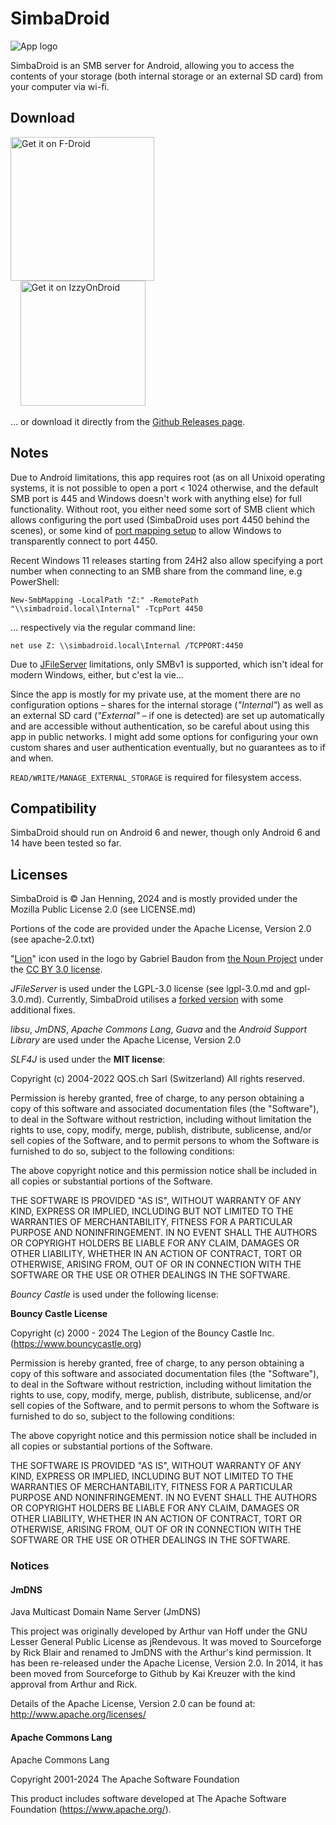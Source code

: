 # SimbaDroid

![App logo](app/src/main/res/mipmap-mdpi/ic_launcher.png)

SimbaDroid is an SMB server for Android, allowing you to access the contents of your storage (both
internal storage or an external SD card) from your computer via wi-fi.

## Download

<a href="https://f-droid.org/packages/de.buttercookie.simbadroid">
<img src="https://f-droid.org/badge/get-it-on.png" width="230" alt="Get it on F-Droid" >
</a><br>
&nbsp;&nbsp;&nbsp; <a href="https://apt.izzysoft.de/fdroid/index/apk/de.buttercookie.simbadroid">
<img src="https://gitlab.com/IzzyOnDroid/repo/-/raw/master/assets/IzzyOnDroidButton.png" width="200" alt="Get it on IzzyOnDroid">
</a>

… or download it directly from the [Github Releases page](https://github.com/buttercookie42/SimbaDroid/releases).

## Notes

Due to Android limitations, this app requires root (as on all Unixoid operating systems, it is not
possible to open a port < 1024 otherwise, and the default SMB port is 445 and Windows doesn't work
with anything else) for full functionality. Without root, you either need some sort of SMB client
which allows configuring the port used (SimbaDroid uses port 4450 behind the scenes), or some kind
of [port mapping setup](https://serverfault.com/questions/1011395/access-smb-over-a-custom-port/1065212#1065212)
to allow Windows to transparently connect to port 4450.

Recent Windows 11 releases starting from 24H2 also allow specifying a port number when connecting to
an SMB share from the command line, e.g PowerShell:
```
New-SmbMapping -LocalPath "Z:" -RemotePath "\\simbadroid.local\Internal" -TcpPort 4450
```
… respectively via the regular command line:
```
net use Z: \\simbadroid.local\Internal /TCPPORT:4450
```

Due to [JFileServer](https://github.com/FileSysOrg/jfileserver) limitations, only SMBv1 is
supported, which isn't ideal for modern Windows, either, but c'est la vie…

Since the app is mostly for my private use, at the moment there are no configuration options –
shares for the internal storage (*"Internal"*) as well as an external SD card (*"External"* – if one
is detected) are set up automatically and are accessible without authentication, so be careful about
using this app in public networks. I might add some options for configuring your own custom shares
and user authentication eventually, but no guarantees as to if and when.

`READ/WRITE/MANAGE_EXTERNAL_STORAGE` is required for filesystem access.

## Compatibility

SimbaDroid should run on Android 6 and newer, though only Android 6 and 14 have been tested so far.

## Licenses

SimbaDroid is © Jan Henning, 2024 and is mostly provided under the Mozilla Public License 2.0
(see LICENSE.md)

Portions of the code are provided under the Apache License, Version 2.0 (see apache-2.0.txt)

"[Lion](https://thenounproject.com/icon/lion-6029941/)" icon used in the logo by Gabriel Baudon
from [the Noun Project](https://thenounproject.com/)  under the
[CC BY 3.0 license](https://creativecommons.org/licenses/by/3.0/).

_JFileServer_ is used under the LGPL-3.0 license (see lgpl-3.0.md and gpl-3.0.md). Currently,
SimbaDroid utilises a [forked version](https://github.com/buttercookie42/jfileserver) with some
additional fixes.

_libsu_, _JmDNS_, _Apache Commons Lang_, _Guava_ and the _Android Support Library_ are used under
the Apache License, Version 2.0

_SLF4J_ is used under the **MIT license**:

Copyright (c) 2004-2022 QOS.ch Sarl (Switzerland)
All rights reserved.

Permission is hereby granted, free  of charge, to any person obtaining
a  copy  of this  software  and  associated  documentation files  (the
"Software"), to  deal in  the Software without  restriction, including
without limitation  the rights to  use, copy, modify,  merge, publish,
distribute,  sublicense, and/or sell  copies of  the Software,  and to
permit persons to whom the Software  is furnished to do so, subject to
the following conditions:

The  above  copyright  notice  and  this permission  notice  shall  be
included in all copies or substantial portions of the Software.

THE  SOFTWARE IS  PROVIDED  "AS  IS", WITHOUT  WARRANTY  OF ANY  KIND,
EXPRESS OR  IMPLIED, INCLUDING  BUT NOT LIMITED  TO THE  WARRANTIES OF
MERCHANTABILITY,    FITNESS    FOR    A   PARTICULAR    PURPOSE    AND
NONINFRINGEMENT. IN NO EVENT SHALL THE AUTHORS OR COPYRIGHT HOLDERS BE
LIABLE FOR ANY CLAIM, DAMAGES OR OTHER LIABILITY, WHETHER IN AN ACTION
OF CONTRACT, TORT OR OTHERWISE,  ARISING FROM, OUT OF OR IN CONNECTION
WITH THE SOFTWARE OR THE USE OR OTHER DEALINGS IN THE SOFTWARE.

_Bouncy Castle_ is used under the following license:

**Bouncy Castle License**

Copyright (c) 2000 - 2024 The Legion of the Bouncy Castle Inc. (https://www.bouncycastle.org)

Permission is hereby granted, free of charge, to any person obtaining a copy of this software and
associated documentation files (the "Software"), to deal in the Software without restriction,
including without limitation the rights to use, copy, modify, merge, publish, distribute,
sublicense, and/or sell copies of the Software, and to permit persons to whom the Software is
furnished to do so, subject to the following conditions:

The above copyright notice and this permission notice shall be included in all copies or substantial
portions of the Software.

THE SOFTWARE IS PROVIDED "AS IS", WITHOUT WARRANTY OF ANY KIND, EXPRESS OR IMPLIED, INCLUDING BUT
NOT LIMITED TO THE WARRANTIES OF MERCHANTABILITY, FITNESS FOR A PARTICULAR PURPOSE AND
NONINFRINGEMENT. IN NO EVENT SHALL THE AUTHORS OR COPYRIGHT HOLDERS BE LIABLE FOR ANY CLAIM,
DAMAGES OR OTHER LIABILITY, WHETHER IN AN ACTION OF CONTRACT, TORT OR OTHERWISE, ARISING FROM, OUT
OF OR IN CONNECTION WITH THE SOFTWARE OR THE USE OR OTHER DEALINGS IN THE SOFTWARE.

### Notices
#### JmDNS

Java Multicast Domain Name Server (JmDNS)

This project was originally developed by Arthur van Hoff under the GNU
Lesser General Public License as jRendevous.  It was moved to Sourceforge
by Rick Blair and renamed to JmDNS with the Arthur's kind permission.
It has been re-released under the Apache License, Version 2.0.
In 2014, it has been moved from Sourceforge to Github by Kai Kreuzer
with the kind approval from Arthur and Rick.

Details of the Apache License, Version 2.0 can be found at:
http://www.apache.org/licenses/

#### Apache Commons Lang

Apache Commons Lang

Copyright 2001-2024 The Apache Software Foundation

This product includes software developed at
The Apache Software Foundation (https://www.apache.org/).